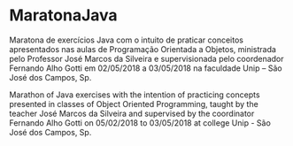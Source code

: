 # MaratonaJava
Maratona de exercícios Java com o intuito de praticar conceitos apresentados nas aulas de Programação Orientada a Objetos, ministrada pelo Professor José Marcos da Silveira e supervisionada pelo coordenador Fernando Alho Gotti em 02/05/2018 a 03/05/2018 na faculdade Unip – São José dos Campos, Sp. 

Marathon of Java exercises with the intention of practicing concepts presented in classes of Object Oriented Programming, taught by the teacher José Marcos da Silveira and supervised by the coordinator Fernando Alho Gotti on 05/02/2018 to 03/05/2018 at college Unip - São José dos Campos, Sp.
